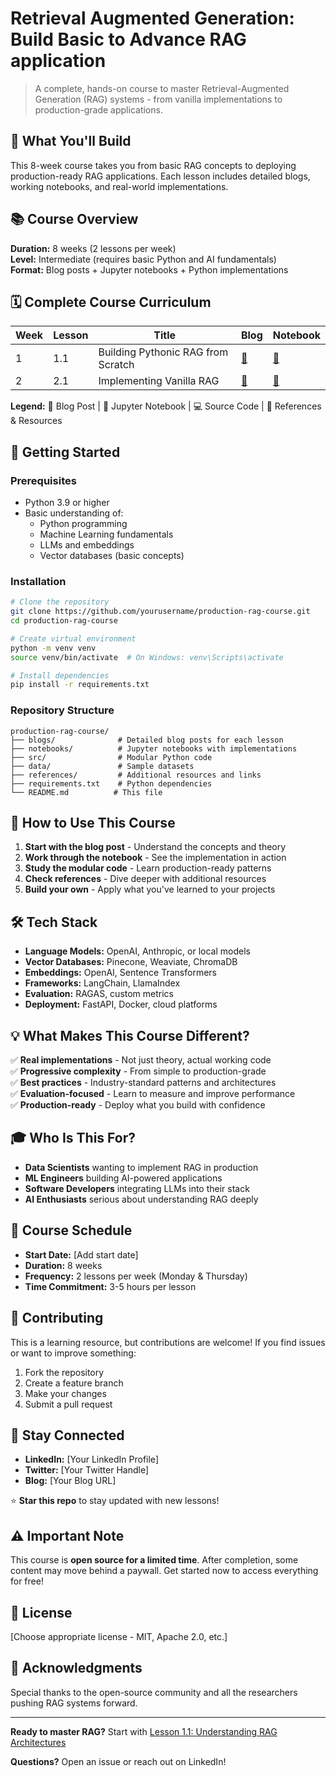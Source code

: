 # Retrieval Augmented Generation: Build Basic to Advance RAG application

> A complete, hands-on course to master Retrieval-Augmented Generation (RAG) systems - from vanilla implementations to production-grade applications.

## 🎯 What You'll Build

This 8-week course takes you from basic RAG concepts to deploying production-ready RAG applications. Each lesson includes detailed blogs, working notebooks, and real-world implementations.

## 📚 Course Overview

**Duration:** 8 weeks (2 lessons per week)  
**Level:** Intermediate (requires basic Python and AI fundamentals)  
**Format:** Blog posts + Jupyter notebooks + Python implementations

## 🗓️ Complete Course Curriculum

| Week | Lesson | Title | Blog | Notebook |
|------|--------|-------|------|----------|
| 1 | 1.1 | Building Pythonic RAG from Scratch | [📖](../RAG_notebooks/Pythonic_RAG/Introduction_to_RAG.md) | [📓](../RAG_notebooks/Vanilla_RAG/vanilla_rag.ipynb) | 
| 2 | 2.1 | Implementing Vanilla RAG | [📖](../RAG_notebooks/Vanilla_RAG/vanilla_rag.md) | [📓](./notebooks/03-vanilla-rag.ipynb) |


**Legend:** 📖 Blog Post | 📓 Jupyter Notebook | 💻 Source Code | 🔗 References & Resources

## 🚀 Getting Started

### Prerequisites

- Python 3.9 or higher
- Basic understanding of:
  - Python programming
  - Machine Learning fundamentals
  - LLMs and embeddings
  - Vector databases (basic concepts)

### Installation
```bash
# Clone the repository
git clone https://github.com/yourusername/production-rag-course.git
cd production-rag-course

# Create virtual environment
python -m venv venv
source venv/bin/activate  # On Windows: venv\Scripts\activate

# Install dependencies
pip install -r requirements.txt
```

### Repository Structure
```
production-rag-course/
├── blogs/              # Detailed blog posts for each lesson
├── notebooks/          # Jupyter notebooks with implementations
├── src/                # Modular Python code
├── data/               # Sample datasets
├── references/         # Additional resources and links
├── requirements.txt    # Python dependencies
└── README.md          # This file
```

## 📖 How to Use This Course

1. **Start with the blog post** - Understand the concepts and theory
2. **Work through the notebook** - See the implementation in action
3. **Study the modular code** - Learn production-ready patterns
4. **Check references** - Dive deeper with additional resources
5. **Build your own** - Apply what you've learned to your projects

## 🛠️ Tech Stack

- **Language Models:** OpenAI, Anthropic, or local models
- **Vector Databases:** Pinecone, Weaviate, ChromaDB
- **Embeddings:** OpenAI, Sentence Transformers
- **Frameworks:** LangChain, LlamaIndex
- **Evaluation:** RAGAS, custom metrics
- **Deployment:** FastAPI, Docker, cloud platforms

## 💡 What Makes This Course Different?

✅ **Real implementations** - Not just theory, actual working code  
✅ **Progressive complexity** - From simple to production-grade  
✅ **Best practices** - Industry-standard patterns and architectures  
✅ **Evaluation-focused** - Learn to measure and improve performance  
✅ **Production-ready** - Deploy what you build with confidence

## 🎓 Who Is This For?

- **Data Scientists** wanting to implement RAG in production
- **ML Engineers** building AI-powered applications
- **Software Developers** integrating LLMs into their stack
- **AI Enthusiasts** serious about understanding RAG deeply

## 📅 Course Schedule

- **Start Date:** [Add start date]
- **Duration:** 8 weeks
- **Frequency:** 2 lessons per week (Monday & Thursday)
- **Time Commitment:** 3-5 hours per lesson

## 🤝 Contributing

This is a learning resource, but contributions are welcome! If you find issues or want to improve something:

1. Fork the repository
2. Create a feature branch
3. Make your changes
4. Submit a pull request

## 📢 Stay Connected

- **LinkedIn:** [Your LinkedIn Profile]
- **Twitter:** [Your Twitter Handle]
- **Blog:** [Your Blog URL]

⭐ **Star this repo** to stay updated with new lessons!

## ⚠️ Important Note

This course is **open source for a limited time**. After completion, some content may move behind a paywall. Get started now to access everything for free!

## 📝 License

[Choose appropriate license - MIT, Apache 2.0, etc.]

## 🙏 Acknowledgments

Special thanks to the open-source community and all the researchers pushing RAG systems forward.

---

**Ready to master RAG?** Start with [Lesson 1.1: Understanding RAG Architectures](./blogs/01-rag-architectures.md)

**Questions?** Open an issue or reach out on LinkedIn!
